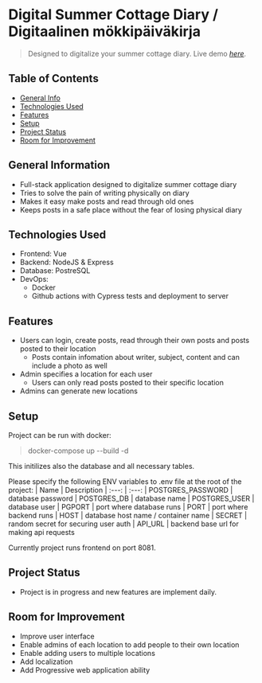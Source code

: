 # Digital Summer Cottage Diary / Digitaalinen mökkipäiväkirja
> Designed to digitalize your summer cottage diary.
> Live demo [_here_](https://paivakirja.juhanaviitamo.fi/).

## Table of Contents
* [General Info](#general-information)
* [Technologies Used](#technologies-used)
* [Features](#features)
* [Setup](#setup)
* [Project Status](#project-status)
* [Room for Improvement](#room-for-improvement)

## General Information
- Full-stack application designed to digitalize summer cottage diary
- Tries to solve the pain of writing physically on diary
- Makes it easy make posts and read through old ones 
- Keeps posts in a safe place without the fear of losing physical diary

## Technologies Used
- Frontend: Vue
- Backend: NodeJS & Express
- Database: PostreSQL
- DevOps: 
    - Docker
    - Github actions with Cypress tests and deployment to server 


## Features
- Users can login, create posts, read through their own posts and posts posted to their location
    - Posts contain infomation about writer, subject, content and can include a photo as well
- Admin specifies a location for each user 
    - Users can only read posts posted to their specific location
- Admins can generate new locations


## Setup
Project can be run with docker:
> docker-compose up --build -d

This initilizes also the database and all necessary tables.

Please specify the following ENV variables to .env file at the root of the project:
| Name | Description
| :---: | :---: 
| POSTGRES_PASSWORD | database password
| POSTGRES_DB | database name
| POSTGRES_USER | database user
| PGPORT | port where database runs
| PORT | port where backend runs
| HOST | database host name / container name
| SECRET | random secret for securing user auth
| API_URL | backend base url for making api requests

Currently project runs frontend on port 8081.

## Project Status
- Project is in progress and new features are implement daily.

## Room for Improvement
- Improve user interface
- Enable admins of each location to add people to their own location
- Enable adding users to multiple locations
- Add localization
- Add Progressive web application ability

